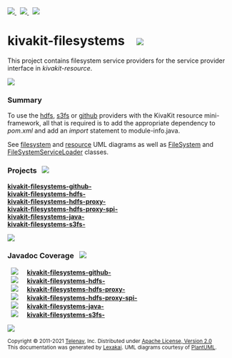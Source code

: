 [//]: # (start-user-text)

<a href="https://www.kivakit.org">
<img src="https://www.kivakit.org/images/web-32.png" srcset="https://www.kivakit.org/images/web-32-2x.png 2x"/>
</a>
&nbsp;
<a href="https://twitter.com/openkivakit">
<img src="https://www.kivakit.org/images/twitter-32.png" srcset="https://www.kivakit.org/images/twitter-32-2x.png 2x"/>
</a>
&nbsp;
<a href="https://kivakit.zulipchat.com">
<img src="https://www.kivakit.org/images/zulip-32.png" srcset="https://www.kivakit.org/images/zulip-32-2x.png 2x"/>
</a>

[//]: # (end-user-text)

# kivakit-filesystems &nbsp;&nbsp; <img src="https://www.kivakit.org/images/folder-32.png" srcset="https://www.kivakit.org/images/folder-32-2x.png 2x"/>

This project contains filesystem service providers for the service provider interface in *kivakit-resource*.

<img src="https://www.kivakit.org/images/horizontal-line-512.png" srcset="https://www.kivakit.org/images/horizontal-line-512-2x.png 2x"/>

[//]: # (start-user-text)

### Summary <a name = "summary"></a>

To use the [hdfs](hdfs/README.md), [s3fs](s3fs/README.md) or [github](github/README.md) providers with the KivaKit resource mini-framework, all that is required is to add the appropriate dependency to *pom.xml* and add an *import* statement to module-info.java.

See [filesystem](https://github.com/Telenav/kivakit/blob/master/kivakit/resource/documentation/diagrams/com.telenav.kivakit.filesystem.spi.svg)
and [resource](https://github.com/Telenav/kivakit/blob/master/kivakit/resource/documentation/diagrams/com.telenav.kivakit.resource.svg)
UML diagrams as well as  [FileSystem](https://telenav.github.io/kivakit/javadoc/kivakit.resource/com/telenav/kivakit/filesystem/spi/FileSystemService.html)
and [FileSystemServiceLoader](https://telenav.github.io/kivakit/javadoc/kivakit.resource/com/telenav/kivakit/filesystem/loader/FileSystemServiceLoader.html)
classes.

[//]: # (end-user-text)

### Projects <a name = "projects"></a> &nbsp; <img src="https://www.kivakit.org/images/gears-32.png" srcset="https://www.kivakit.org/images/gears-32-2x.png 2x"/>

[**kivakit-filesystems-github-**](null/README.md)  
[**kivakit-filesystems-hdfs-**](null/README.md)  
[**kivakit-filesystems-hdfs-proxy-**](null/README.md)  
[**kivakit-filesystems-hdfs-proxy-spi-**](null/README.md)  
[**kivakit-filesystems-java-**](null/README.md)  
[**kivakit-filesystems-s3fs-**](null/README.md)  

<img src="https://www.kivakit.org/images/horizontal-line-128.png" srcset="https://www.kivakit.org/images/horizontal-line-128-2x.png 2x"/>

### Javadoc Coverage <a name = "javadoc-coverage"></a> &nbsp; <img src="https://www.kivakit.org/images/bargraph-32.png" srcset="https://www.kivakit.org/images/bargraph-32-2x.png 2x"/>

&nbsp; <img src="https://www.kivakit.org/images/meter-80-96.png" srcset="https://www.kivakit.org/images/meter-80-96-2x.png 2x"/>
 &nbsp; &nbsp; [**kivakit-filesystems-github-**](github//README.md)  
&nbsp; <img src="https://www.kivakit.org/images/meter-90-96.png" srcset="https://www.kivakit.org/images/meter-90-96-2x.png 2x"/>
 &nbsp; &nbsp; [**kivakit-filesystems-hdfs-**](hdfs//README.md)  
&nbsp; <img src="https://www.kivakit.org/images/meter-70-96.png" srcset="https://www.kivakit.org/images/meter-70-96-2x.png 2x"/>
 &nbsp; &nbsp; [**kivakit-filesystems-hdfs-proxy-**](hdfs-proxy//README.md)  
&nbsp; <img src="https://www.kivakit.org/images/meter-100-96.png" srcset="https://www.kivakit.org/images/meter-100-96-2x.png 2x"/>
 &nbsp; &nbsp; [**kivakit-filesystems-hdfs-proxy-spi-**](hdfs-proxy-spi//README.md)  
&nbsp; <img src="https://www.kivakit.org/images/meter-70-96.png" srcset="https://www.kivakit.org/images/meter-70-96-2x.png 2x"/>
 &nbsp; &nbsp; [**kivakit-filesystems-java-**](java//README.md)  
&nbsp; <img src="https://www.kivakit.org/images/meter-80-96.png" srcset="https://www.kivakit.org/images/meter-80-96-2x.png 2x"/>
 &nbsp; &nbsp; [**kivakit-filesystems-s3fs-**](s3fs//README.md)

[//]: # (start-user-text)



[//]: # (end-user-text)

<img src="https://www.kivakit.org/images/horizontal-line-512.png" srcset="https://www.kivakit.org/images/horizontal-line-512-2x.png 2x"/>

<sub>Copyright &#169; 2011-2021 [Telenav](https://telenav.com), Inc. Distributed under [Apache License, Version 2.0](LICENSE)</sub>  
<sub>This documentation was generated by [Lexakai](https://www.lexakai.org). UML diagrams courtesy of [PlantUML](https://plantuml.com).</sub>
